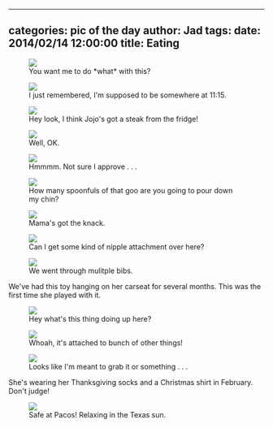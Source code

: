 
---
categories: pic of the day
author: Jad
tags: 
date: 2014/02/14 12:00:00
title: Eating
---

<figure>
<img src="/img/2014/02/14/img_2022_medium.jpg" />
<figcaption>You want me to do *what* with this?</figcaption>
</figure>

<figure>
<img src="/img/2014/02/14/img_2020_medium.jpg" />
<figcaption>I just remembered, I'm supposed to be somewhere at 11:15.</figcaption>
</figure>

<figure>
<img src="/img/2014/02/14/img_2023_medium.jpg" />
<figcaption>Hey look, I think Jojo's got a steak from the fridge!</figcaption>
</figure>

<figure>
<img src="/img/2014/02/14/img_2021_medium.jpg" />
<figcaption>Well, OK.</figcaption>
</figure>

<figure>
<img src="/img/2014/02/14/img_2007_medium.jpg" />
<figcaption>Hmmmm.  Not sure I approve . . .</figcaption>
</figure>

<figure>
<img src="/img/2014/02/14/img_2014_medium.jpg" />
<figcaption>How many spoonfuls of that goo are you going to pour down my chin?</figcaption>
</figure>

<figure>
<img src="/img/2014/02/14/img_20140214_092758963_medium.jpg" />
<figcaption>Mama's got the knack.</figcaption>
</figure>

<figure>
<img src="/img/2014/02/14/img_2026_medium.jpg" />
<figcaption>Can I get some kind of nipple attachment over here?</figcaption>
</figure>


<figure>
<img src="/img/2014/02/14/img_7091_medium.jpg" />
<figcaption>We went through mulitple bibs.</figcaption>
</figure>

We've had this toy hanging on her carseat for several months.  This was the first time she played with it.


<figure>
<img src="/img/2014/02/14/img_20140214_144959086_medium.jpg" />
<figcaption>Hey what's this thing doing up here?</figcaption>
</figure>

<figure>
<img src="/img/2014/02/14/img_20140214_145054531_medium.jpg" />
<figcaption>Whoah, it's attached to bunch of other things!</figcaption>
</figure>

<figure>
<img src="/img/2014/02/14/img_20140214_144914820_medium.jpg" />
<figcaption>Looks like I'm meant to grab it or something . . .</figcaption>
</figure>

She's wearing her Thanksgiving socks and a Christmas shirt in February.  Don't judge!

<figure>
<img src="/img/2014/02/14/img_20140214_145504224_medium.jpg" />
<figcaption>Safe at Pacos!  Relaxing in the Texas sun.</figcaption>
</figure>
